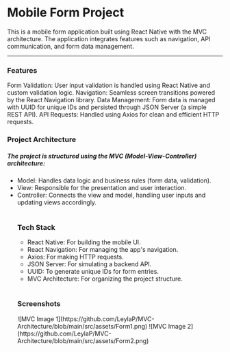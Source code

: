 <h1>Mobile Form Project</h1>
<p>This is a mobile form application built using React Native with the MVC architecture. The application integrates features such as navigation, API communication, and form data management.</p>
<hr/>
<h3>Features</h3>
Form Validation: User input validation is handled using React Native and custom validation logic.
Navigation: Seamless screen transitions powered by the React Navigation library.
Data Management: Form data is managed with UUID for unique IDs and persisted through JSON Server (a simple REST API).
API Requests: Handled using Axios for clean and efficient HTTP requests.
<br>
<h3>Project Architecture</h3>

<h5>The project is structured using the MVC (Model-View-Controller) architecture:</h5>

<ul>
<li>Model: Handles data logic and business rules (form data, validation).</li>
<li>View: Responsible for the presentation and user interaction.</li>
<li>Controller: Connects the view and model, handling user inputs and updating views accordingly.</li>
<br>
<h3>Tech Stack</h3>
<ul>
<li>React Native: For building the mobile UI.</li>
<li>React Navigation: For managing the app's navigation.</li>
<li>Axios: For making HTTP requests.</li>
<li>JSON Server: For simulating a backend API.</li>
<li>UUID: To generate unique IDs for form entries.</li>
<li>MVC Architecture: For organizing the project structure.</li>
</ul>
<br>
<h3>Screenshots</h3>
![MVC Image 1](https://github.com/LeylaP/MVC-Architecture/blob/main/src/assets/Form1.png)
![MVC Image 2](https://github.com/LeylaP/MVC-Architecture/blob/main/src/assets/Form2.png)

